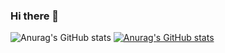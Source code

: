 ### Hi there 👋
![Anurag's GitHub stats](https://github-readme-stats.vercel.app/api?username=htdhcvm&hide=contribs,prs)
[![Anurag's GitHub stats](https://github-readme-stats.vercel.app/api?username=htdhcvm)](https://github.com/anuraghazra/github-readme-stats)

<!--
**htdhcvm/htdhcvm** is a ✨ _special_ ✨ repository because its `README.md` (this file) appears on your GitHub profile.

Here are some ideas to get you started:

- 🔭 I’m currently working on ...
- 🌱 I’m currently learning ...
- 👯 I’m looking to collaborate on ...
- 🤔 I’m looking for help with ...
- 💬 Ask me about ...
- 📫 How to reach me: ...
- 😄 Pronouns: ...
- ⚡ Fun fact: ...
-->
